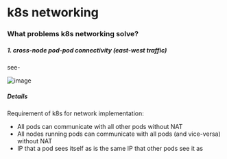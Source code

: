 # k8s networking
### What problems k8s networking solve?
##### 1. cross-node pod-pod connectivity (east-west traffic)
see- 

![image](https://github.com/user-attachments/assets/e25fc469-eefc-4a01-85b8-806d684abaf6)
 
##### Details

Requirement of k8s for network implementation:
- All pods can communicate with all other pods without NAT
- All nodes running pods can communicate with all pods (and vice-versa) without NAT
- IP that a pod sees itself as is the same IP that other pods see it as
